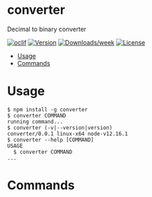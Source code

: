 converter
=========

Decimal to binary converter

[![oclif](https://img.shields.io/badge/cli-oclif-brightgreen.svg)](https://oclif.io)
[![Version](https://img.shields.io/npm/v/converter.svg)](https://npmjs.org/package/converter)
[![Downloads/week](https://img.shields.io/npm/dw/converter.svg)](https://npmjs.org/package/converter)
[![License](https://img.shields.io/npm/l/converter.svg)](https://github.com/VimukthiMayadunne/NumberConverter/blob/master/package.json)

<!-- toc -->
* [Usage](#usage)
* [Commands](#commands)
<!-- tocstop -->
# Usage
<!-- usage -->
```sh-session
$ npm install -g converter
$ converter COMMAND
running command...
$ converter (-v|--version|version)
converter/0.0.1 linux-x64 node-v12.16.1
$ converter --help [COMMAND]
USAGE
  $ converter COMMAND
...
```
<!-- usagestop -->
# Commands
<!-- commands -->

<!-- commandsstop -->
